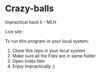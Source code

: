 # Crazy-balls
Impractical hack II - MLH

Live site : 

To run this program-in your local system:

1. Clone this repo in your local system 
2. Make sure all the Files are in same folder 
3. Open index.htm
4. Enjoy Impractically ;)
